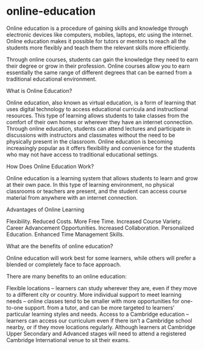 # online-education

Online education is a procedure of gaining skills and knowledge through electronic devices like computers, mobiles, laptops, etc using the internet. Online education makes it possible for tutors or mentors to reach all the students more flexibly and teach them the relevant skills more efficiently.

Through online courses, students can gain the knowledge they need to earn their degree or grow in their profession. Online courses allow you to earn essentially the same range of different degrees that can be earned from a traditional educational environment.

What is Online Education?

Online education, also known as virtual education, is a form of learning that uses digital technology to access educational curricula and instructional resources. This type of learning allows students to take classes from the comfort of their own homes or wherever they have an internet connection. Through online education, students can attend lectures and participate in discussions with instructors and classmates without the need to be physically present in the classroom. Online education is becoming increasingly popular as it offers flexibility and convenience for the students who may not have access to traditional educational settings.

How Does Online Education Work?


Online education is a learning system that allows students to learn and grow at their own pace. In this type of learning environment, no physical classrooms or teachers are present, and the student can access course material from anywhere with an internet connection.


Advantages of Online Learning


Flexibility. 
Reduced Costs. 
More Free Time. 
Increased Course Variety. 
Career Advancement Opportunities. 
Increased Collaboration. 
Personalized Education. 
Enhanced Time Management Skills.



What are the benefits of online education?


Online education will work best for some learners, while others will prefer a blended or completely face to face approach.

There are many benefits to an online education:

Flexible locations – learners can study wherever they are, even if they move to a different city or country.
More individual support to meet learning needs – online classes tend to be smaller with more opportunities for one-to-one support. from a tutor, and can be more targeted to learners’ particular learning styles and needs.
Access to a Cambridge education – learners can access our curriculum even if there isn’t a Cambridge school nearby, or if they move locations regularly. Although learners at Cambridge Upper Secondary and Advanced stages will need to attend a registered Cambridge International venue to sit their exams.

